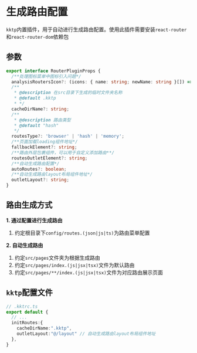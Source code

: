 生成路由配置
====

`kktp`内置插件，用于自动进行生成路由配置。使用此插件需要安装`react-router`和`react-router-dom`依赖包

## 参数

```ts
export interface RouterPluginProps {
  /**处理图标菜单中图标引入问题*/
  analysisRoutersIcon?: (icons: { name: string; newName: string }[]) => string;
  /**
   * @description 在src目录下生成的临时文件夹名称
   * @default .kktp
   * */
  cacheDirName?: string;
  /**
   * @description 路由类型
   * @default "hash"
   */
  routesType?: 'browser' | 'hash' | 'memory';
  /**页面加载loading组件地址*/
  fallbackElement?: string;
  /**路由外层包裹组件，可以用于自定义添加路由**/
  routesOutletElement?: string;
  /**自动生成路由配置*/
  autoRoutes?: boolean;
  /**自动生成路由layout布局组件地址*/
  outletLayout?: string;
}

```

## 路由生成方式

**1. 通过配置进行生成路由**

1. 约定根目录下`config/routes.(json|js|ts)`为路由菜单配置

**2. 自动生成路由**

1. 约定`src/pages`文件夹为根据生成路由
2. 约定`src/pages/index.(js|jsx|tsx)`文件为默认路由
3. 约定`src/pages/**/index.(js|jsx|tsx)`文件为对应路由展示页面

## `kktp`配置文件

```ts
// .kktrc.ts
export default {
  // ...
  initRoutes:{
    cacheDirName:".kktp",
    outletLayout:"@/layout" // 自动生成路由layout布局组件地址
  },
}
```
